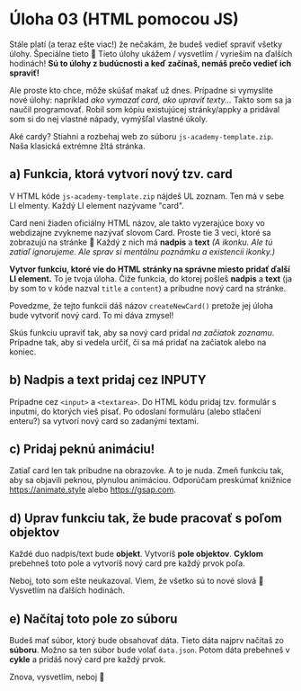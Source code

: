 # Úloha 03 (HTML pomocou JS)

Stále platí (a teraz ešte viac!) že nečakám, že budeš vedieť spraviť všetky úlohy. Špeciálne tieto 🙂 Tieto úlohy ukážem / vysvetlím / vyriešim na ďalších hodinách! **Sú to úlohy z budúcnosti a keď začínaš, nemáš prečo vedieť ich spraviť!** 

Ale proste kto chce, môže skúšať makať už dnes. Prípadne si vymyslite nové úlohy: napríklad *ako vymazať card, ako upraviť texty...* Takto som sa ja naučil programovať. Robil som kópiu existujúcej stránky/appky a pridával som si do nej vlastné nápady, vymýšľal vlastné úkoly.

Aké cardy? Stiahni a rozbehaj web zo súboru `js-academy-template.zip`. Naša klasická extrémne žltá stránka.

## a) Funkcia, ktorá vytvorí nový tzv. card
V HTML kóde `js-academy-template.zip` nájdeš UL zoznam.
Ten má v sebe LI elmenty.
Každý LI element nazývame "card". 

Card neni žiaden oficiálny HTML názov, ale takto vyzerajúce boxy vo webdizajne zvykneme nazývať slovom Card. Proste tie 3 veci, ktoré sa zobrazujú na stránke 🙂 Každý z nich má **nadpis** a **text**  *(A ikonku. Ale tú zatiaľ ignorujeme. Ale sprav si mentálnu poznámku a existencii ikonky.)*

**Vytvor funkciu, ktoré vie do HTML stránky na správne miesto pridať ďalší LI element.**
To je tvoja úloha. Čiže funkcia, do ktorej pošleš **nadpis** a **text** (ja by som to v kóde nazval `title` a `content`) a pribudne nový card na stránke.

Povedzme, že tejto funkcii dáš názov `createNewCard()` pretože jej úloha bude vytvoriť nový card. To mi dáva zmysel!

Skús funkciu upraviť tak, aby sa nový card pridal _na začiatok zoznamu_. Prípadne tak, aby si vedela určiť, či sa má pridať na začiatok alebo na koniec.

## b) Nadpis a text pridaj cez INPUTY
Prípadne cez `<input>` a `<textarea>`.
Do HTML kódu pridaj tzv. formulár s inputmi, do ktorých vieš písať.
Po odoslaní formuláru (alebo stlačení enteru?) sa vytvorí nový card so zadanými textami.

## c) Pridaj peknú animáciu!
Zatiaľ card len tak pribudne na obrazovke. A to je nuda. Zmeň funkciu tak, aby sa objavili peknou, plynulou animáciou. Odporúčam preskúmať knižnice https://animate.style alebo https://gsap.com.

## d) Uprav funkciu tak, že bude pracovať s poľom objektov
Každé duo nadpis/text bude **objekt**.
Vytvoríš **pole objektov**.
**Cyklom** prebehneš toto pole a vytvoríš nový card pre každý prvok poľa.

Neboj, toto som ešte neukazoval.
Viem, že všetko sú to nové slová 🙂
Vysvetlím na ďalších hodinách.

## e) Načítaj toto pole zo súboru
Budeš mať súbor, ktorý bude obsahovať dáta.
Tieto dáta najprv načítaš zo **súboru**.
Možno sa ten súbor bude volať `data.json`.
Potom dáta prebehneš v **cykle** a pridáš nový card pre každý prvok.

Znova, vysvetlím, neboj 🙂